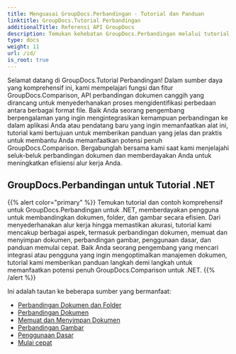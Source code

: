 ```yaml
---
title: Menguasai GroupDocs.Perbandingan - Tutorial dan Panduan
linktitle: GroupDocs.Tutorial Perbandingan
additionalTitle: Referensi API GroupDocs
description: Temukan kehebatan GroupDocs.Perbandingan melalui tutorial kami! Pelajari cara mengintegrasikan dan memanfaatkan API ini untuk perbandingan dokumen yang efisien.
type: docs
weight: 11
url: /id/
is_root: true
---
```


Selamat datang di GroupDocs.Tutorial Perbandingan! Dalam sumber daya yang komprehensif ini, kami mempelajari fungsi dan fitur GroupDocs.Comparison, API perbandingan dokumen canggih yang dirancang untuk menyederhanakan proses mengidentifikasi perbedaan antara berbagai format file. Baik Anda seorang pengembang berpengalaman yang ingin mengintegrasikan kemampuan perbandingan ke dalam aplikasi Anda atau pendatang baru yang ingin memanfaatkan alat ini, tutorial kami bertujuan untuk memberikan panduan yang jelas dan praktis untuk membantu Anda memanfaatkan potensi penuh GroupDocs.Comparison. Bergabunglah bersama kami saat kami menjelajahi seluk-beluk perbandingan dokumen dan memberdayakan Anda untuk meningkatkan efisiensi alur kerja Anda.

## GroupDocs.Perbandingan untuk Tutorial .NET
{{% alert color="primary" %}}
Temukan tutorial dan contoh komprehensif untuk GroupDocs.Perbandingan untuk .NET, memberdayakan pengguna untuk membandingkan dokumen, folder, dan gambar secara efisien. Dari menyederhanakan alur kerja hingga memastikan akurasi, tutorial kami mencakup berbagai aspek, termasuk perbandingan dokumen, memuat dan menyimpan dokumen, perbandingan gambar, penggunaan dasar, dan panduan memulai cepat. Baik Anda seorang pengembang yang mencari integrasi atau pengguna yang ingin mengoptimalkan manajemen dokumen, tutorial kami memberikan panduan langkah demi langkah untuk memanfaatkan potensi penuh GroupDocs.Comparison untuk .NET.
{{% /alert %}}

Ini adalah tautan ke beberapa sumber yang bermanfaat:
 
- [Perbandingan Dokumen dan Folder](./net/documents-and-folder-comparison/)
- [Perbandingan Dokumen](./net/document-comparison/)
- [Memuat dan Menyimpan Dokumen](./net/loading-and-saving-documents/)
- [Perbandingan Gambar](./net/image-comparison/)
- [Penggunaan Dasar](./net/basic-usage/)
- [Mulai cepat](./net/quick-start/)

